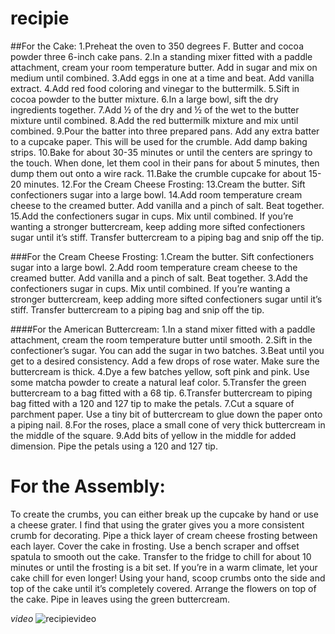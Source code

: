 # recipie
##For the Cake:
1.Preheat the oven to 350 degrees F. Butter and cocoa powder three 6-inch cake pans.
2.In a standing mixer fitted with a paddle attachment, cream your room temperature butter. Add in sugar and mix on medium until combined.
3.Add eggs in one at a time and beat. Add vanilla extract.
4.Add red food coloring and vinegar to the buttermilk.
5.Sift in cocoa powder to the butter mixture.
6.In a large bowl, sift the dry ingredients together.
7.Add ½ of the dry and ½ of the wet to the butter mixture until combined.
8.Add the red buttermilk mixture and mix until combined.
9.Pour the batter into three prepared pans. Add any extra batter to a cupcake paper. This will be used for the crumble. Add damp baking strips. 
10.Bake for about 30-35 minutes or until the centers are springy to the touch. When done, let them cool in their pans for about 5 minutes, then dump them out onto a wire rack.
11.Bake the crumble cupcake for about 15-20 minutes.
12.For the Cream Cheese Frosting:
13.Cream the butter. Sift confectioners sugar into a large bowl.
14.Add room temperature cream cheese to the creamed butter. Add vanilla and a pinch of salt. Beat together.
15.Add the confectioners sugar in cups. Mix until combined. If you’re wanting a stronger buttercream, keep adding more sifted confectioners sugar until it’s stiff. Transfer buttercream to a piping bag and snip off the tip.

###For the Cream Cheese Frosting:
1.Cream the butter. Sift confectioners sugar into a large bowl.
2.Add room temperature cream cheese to the creamed butter. Add vanilla and a pinch of salt. Beat together.
3.Add the confectioners sugar in cups. Mix until combined. If you’re wanting a stronger buttercream, keep adding more sifted confectioners sugar until it’s stiff. Transfer buttercream to a piping bag and snip off the tip.

####For the American Buttercream:
1.In a stand mixer fitted with a paddle attachment, cream the room temperature butter until smooth.
2.Sift in the confectioner’s sugar. You can add the sugar in two batches.
3.Beat until you get to a desired consistency. Add a few drops of rose water. Make sure the buttercream is thick.
4.Dye a few batches yellow, soft pink and pink. Use some matcha powder to create a natural leaf color. 5.Transfer the green buttercream to a bag fitted with a 68 tip.
6.Transfer buttercream to piping bag fitted with a 120 and 127 tip to make the petals.
7.Cut a square of parchment paper. Use a tiny bit of buttercream to glue down the paper onto a piping nail.
8.For the roses, place a small cone of very thick buttercream in the middle of the square.
9.Add bits of yellow in the middle for added dimension. Pipe the petals using a 120 and 127 tip.

# For the Assembly:
To create the crumbs, you can either break up the cupcake by hand or use a cheese grater. I find that using the grater gives you a more consistent crumb for decorating.
Pipe a thick layer of cream cheese frosting between each layer. Cover the cake in frosting.
Use a bench scraper and offset spatula to smooth out the cake. Transfer to the fridge to chill for about 10 minutes or until the frosting is a bit set. If you’re in a warm climate, let your cake chill for even longer!
Using your hand, scoop crumbs onto the side and top of the cake until it’s completely covered.
Arrange the flowers on top of the cake. Pipe in leaves using the green buttercream.

*video*
![recipievideo](https://i.ytimg.com/vi/cHgAqxbj19E/hqdefault.jpg)